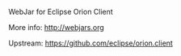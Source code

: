 WebJar for Eclipse Orion Client

More info: http://webjars.org

Upstream: https://github.com/eclipse/orion.client